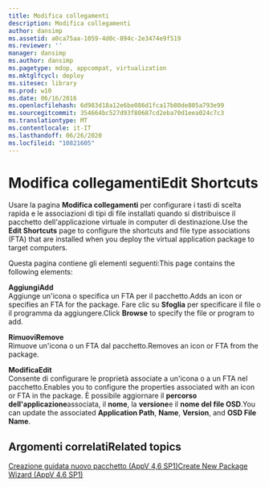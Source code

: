 ```yaml
---
title: Modifica collegamenti
description: Modifica collegamenti
author: dansimp
ms.assetid: a0ca75aa-1059-4d0c-894c-2e3474e9f519
ms.reviewer: ''
manager: dansimp
ms.author: dansimp
ms.pagetype: mdop, appcompat, virtualization
ms.mktglfcycl: deploy
ms.sitesec: library
ms.prod: w10
ms.date: 06/16/2016
ms.openlocfilehash: 6d983d18a12e6be086d1fca17b80de805a793e99
ms.sourcegitcommit: 354664bc527d93f80687cd2eba70d1eea024c7c3
ms.translationtype: MT
ms.contentlocale: it-IT
ms.lasthandoff: 06/26/2020
ms.locfileid: "10821605"
---
```

# <span data-ttu-id="d0191-103">Modifica collegamenti</span><span class="sxs-lookup"><span data-stu-id="d0191-103">Edit Shortcuts</span></span>


<span data-ttu-id="d0191-104">Usare la pagina **Modifica collegamenti** per configurare i tasti di scelta rapida e le associazioni di tipi di file installati quando si distribuisce il pacchetto dell'applicazione virtuale in computer di destinazione.</span><span class="sxs-lookup"><span data-stu-id="d0191-104">Use the **Edit Shortcuts** page to configure the shortcuts and file type associations (FTA) that are installed when you deploy the virtual application package to target computers.</span></span>

<span data-ttu-id="d0191-105">Questa pagina contiene gli elementi seguenti:</span><span class="sxs-lookup"><span data-stu-id="d0191-105">This page contains the following elements:</span></span>

<a href="" id="add"></a>**<span data-ttu-id="d0191-106">Aggiungi</span><span class="sxs-lookup"><span data-stu-id="d0191-106">Add</span></span>**  
<span data-ttu-id="d0191-107">Aggiunge un'icona o specifica un FTA per il pacchetto.</span><span class="sxs-lookup"><span data-stu-id="d0191-107">Adds an icon or specifies an FTA for the package.</span></span> <span data-ttu-id="d0191-108">Fare clic su **Sfoglia** per specificare il file o il programma da aggiungere.</span><span class="sxs-lookup"><span data-stu-id="d0191-108">Click **Browse** to specify the file or program to add.</span></span>

<a href="" id="remove"></a>**<span data-ttu-id="d0191-109">Rimuovi</span><span class="sxs-lookup"><span data-stu-id="d0191-109">Remove</span></span>**  
<span data-ttu-id="d0191-110">Rimuove un'icona o un FTA dal pacchetto.</span><span class="sxs-lookup"><span data-stu-id="d0191-110">Removes an icon or FTA from the package.</span></span>

<a href="" id="edit"></a>**<span data-ttu-id="d0191-111">Modifica</span><span class="sxs-lookup"><span data-stu-id="d0191-111">Edit</span></span>**  
<span data-ttu-id="d0191-112">Consente di configurare le proprietà associate a un'icona o a un FTA nel pacchetto.</span><span class="sxs-lookup"><span data-stu-id="d0191-112">Enables you to configure the properties associated with an icon or FTA in the package.</span></span> <span data-ttu-id="d0191-113">È possibile aggiornare il **percorso dell'applicazione**associata, il **nome**, la **versione**e il **nome del file OSD**.</span><span class="sxs-lookup"><span data-stu-id="d0191-113">You can update the associated **Application Path**, **Name**, **Version**, and **OSD File Name**.</span></span>

## <span data-ttu-id="d0191-114">Argomenti correlati</span><span class="sxs-lookup"><span data-stu-id="d0191-114">Related topics</span></span>


[<span data-ttu-id="d0191-115">Creazione guidata nuovo pacchetto (AppV 4,6 SP1)</span><span class="sxs-lookup"><span data-stu-id="d0191-115">Create New Package Wizard (AppV 4.6 SP1)</span></span>](create-new-package-wizard---appv-46-sp1-.md)

 

 





